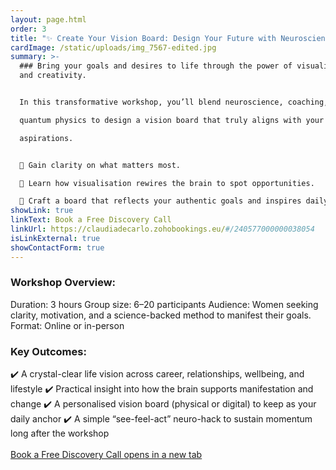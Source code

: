 ```yaml
---
layout: page.html
order: 3
title: "✨ Create Your Vision Board: Design Your Future with Neuroscience Workshop"
cardImage: /static/uploads/img_7567-edited.jpg
summary: >-
  ### Bring your goals and desires to life through the power of visualisation
  and creativity.


  In this transformative workshop, you’ll blend neuroscience, coaching, and principles of

  quantum physics to design a vision board that truly aligns with your values and

  aspirations.


  🌿 Gain clarity on what matters most.

  💫 Learn how visualisation rewires the brain to spot opportunities.

  🎨 Craft a board that reflects your authentic goals and inspires daily action.
showLink: true
linkText: Book a Free Discovery Call
linkUrl: https://claudiadecarlo.zohobookings.eu/#/240577000000038054
isLinkExternal: true
showContactForm: true
---
```

### Workshop Overview:

Duration: 3 hours
Group size: 6–20 participants
Audience: Women seeking clarity, motivation, and a science-backed method to manifest their goals.
Format: Online or in-person

### Key Outcomes:

✔️ A crystal-clear life vision across career, relationships, wellbeing, and lifestyle
✔️ Practical insight into how the brain supports manifestation and change
✔️ A personalised vision board (physical or digital) to keep as your daily anchor
✔️ A simple “see-feel-act” neuro-hack to sustain momentum long after the workshop\
\
<a href="https://claudiadecarlo.zohobookings.eu/#/240577000000038054" rel="noopener noreferrer" class="btn" target="_blank">Book a Free Discovery Call <span class="sr-only">opens in a new tab</span></a>
